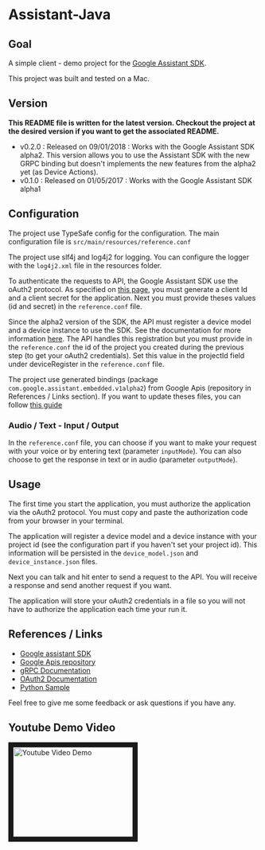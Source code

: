 # Assistant-Java

## Goal

A simple client - demo project  for the [Google Assistant SDK](https://developers.google.com/assistant/sdk/).

This project was built and tested on a Mac.

## Version
**This README file is written for the latest version. Checkout the project at the desired version if you want to get the
associated README.** 

- v0.2.0 : Released on 09/01/2018 : Works with the Google Assistant SDK alpha2. This version allows you to use the Assistant SDK with the new GRPC binding but doesn't implements the new features from the alpha2 yet (as Device Actions). 
- v0.1.0 : Released on 01/05/2017 : Works with the Google Assistant SDK alpha1

## Configuration

The project use TypeSafe config for the configuration. The main configuration file is `src/main/resources/reference.conf`

The project use slf4j and log4j2 for logging. You can configure the logger with the `log4j2.xml` file in the resources folder.

To authenticate the requests to API, the Google Assistant SDK use the oAuth2 protocol.
As specified on [this page](https://developers.google.com/assistant/sdk/prototype/getting-started-other-platforms/config-dev-project-and-account),
you must generate a client Id and a client secret for the application.
Next you must provide theses values (id and secret) in the `reference.conf` file.

Since the alpha2 version of the SDK, the API must register a device model and a device instance to use the SDK. See the documentation for more information [here](https://developers.google.com/assistant/sdk/reference/device-registration/register-device-manual). The API handles this registration but you must provide in the `reference.conf` the id of the project you created during the previous step (to get your oAuth2 credentials). Set this value in the projectId field under deviceRegister in the `reference.conf` file.


The project use generated bindings (package `com.google.assistant.embedded.v1alpha2`) from Google Apis (repository in References / Links section). If you want to update theses files,
you can follow [this guide](https://developers.google.com/assistant/sdk/prototype/getting-started-other-platforms/integrate#generate_the_grpc_bindings_for_your_language)

### Audio / Text - Input / Output
In the `reference.conf` file, you can choose if you want to make your request with your voice or by entering text
(parameter `inputMode`). You can also choose to get the response in text or in audio (parameter `outputMode`).

## Usage

The first time you start the application, you must authorize the application via the oAuth2 protocol.
You must copy and paste the authorization code from your browser in your terminal.

The application will register a device model and a device instance with your project id (see the configuration part if you haven't set your project id). This information will be persisted in the `device_model.json` and `device_instance.json` files.

Next you can talk and hit enter to send a request to the API. You will receive a response and send another request if you want.

The application will store your oAuth2 credentials in a file so you will not have to authorize the application each time your run it.

## References / Links

- [Google assistant SDK](https://developers.google.com/assistant/sdk/)
- [Google Apis repository](https://github.com/googleapis/googleapis)
- [gRPC Documentation](http://www.grpc.io/docs/)
- [OAuth2 Documentation](https://developers.google.com/identity/protocols/OAuth2InstalledApp)
- [Python Sample](https://github.com/googlesamples/assistant-sdk-python)

Feel free to give me some feedback or ask questions if you have any.

## Youtube Demo Video
<a href="http://www.youtube.com/watch?feature=player_embedded&v=vTgU9PpZwso" target="_blank"><img src="http://img.youtube.com/vi/vTgU9PpZwso/0.jpg" alt="Youtube Video Demo" width="240" height="180" border="10" /></a>
